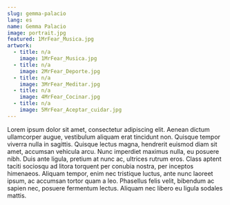 ```yaml
---
slug: gemma-palacio
lang: es
name: Gemma Palacio
image: portrait.jpg
featured: 1MrFear_Musica.jpg
artwork:
  - title: n/a
    image: 1MrFear_Musica.jpg
  - title: n/a
    image: 2MrFear_Deporte.jpg
  - title: n/a
    image: 3MrFear_Meditar.jpg
  - title: n/a
    image: 4MrFear_Cocinar.jpg
  - title: n/a
    image: 5MrFear_Aceptar_cuidar.jpg
---
```


Lorem ipsum dolor sit amet, consectetur adipiscing elit. Aenean dictum
ullamcorper augue, vestibulum aliquam erat tincidunt non. Quisque tempor viverra
nulla in sagittis. Quisque lectus magna, hendrerit euismod diam sit amet,
accumsan vehicula arcu. Nunc imperdiet maximus nulla, eu posuere nibh. Duis ante
ligula, pretium at nunc ac, ultrices rutrum eros. Class aptent taciti sociosqu
ad litora torquent per conubia nostra, per inceptos himenaeos. Aliquam tempor,
enim nec tristique luctus, ante nunc laoreet ipsum, ac accumsan tortor quam a
leo. Phasellus felis velit, bibendum ac sapien nec, posuere fermentum lectus.
Aliquam nec libero eu ligula sodales mattis.

